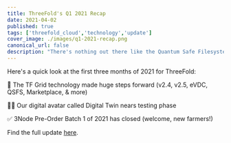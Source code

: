 ```yaml
---
title: ThreeFold's Q1 2021 Recap
date: 2021-04-02
published: true
tags: ['threefold_cloud','technology','update']
cover_image: ./images/q1-2021-recap.png
canonical_url: false
description: "There's nothing out there like the Quantum Safe Filesystem."
---
```


Here's a quick look at the first three months of 2021 for ThreeFold:

🚀 The TF Grid technology made huge steps forward (v2.4, v2.5, eVDC, QSFS, Marketplace, & more)

👯‍♀️ Our digital avatar called Digital Twin nears testing phase

✅ 3Node Pre-Order Batch 1 of 2021 has closed (welcome, new farmers!)

Find the full update [here](https://new.threefold.io/info/threefold#/threefold__q12021recap).
